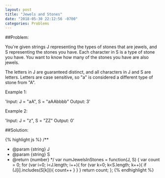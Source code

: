 ```yaml
---
layout: post
title: "Jewels and Stones"
date: "2018-05-30 22:12:56 -0700"
categories: Problems
---
```


##Problem:

You're given strings J representing the types of stones that are jewels, and S representing the stones you have.  Each character in S is a type of stone you have.  You want to know how many of the stones you have are also jewels.

The letters in J are guaranteed distinct, and all characters in J and S are letters. Letters are case sensitive, so "a" is considered a different type of stone from "A".

Example 1:

'Input: J = "aA", S = "aAAbbbb"
Output: 3'

Example 2:

'Input: J = "z", S = "ZZ"
Output: 0'

##Solution:

{% highlight js %}
/**
 * @param {string} J
 * @param {string} S
 * @return {number}
 */
var numJewelsInStones = function(J, S) {
    var count = 0;
    for (var i=0; i<J.length; i++){
        for (var k=0; k<S.length; k++){
            if (J[i].includes(S[k])){
                count++
            }
        }
    }
    return count;
};
{% endhighlight %}
